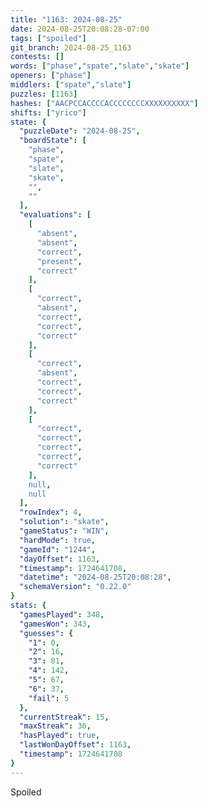 ```yaml
---
title: "1163: 2024-08-25"
date: 2024-08-25T20:08:28-07:00
tags: ["spoiled"]
git_branch: 2024-08-25_1163
contests: []
words: ["phase","spate","slate","skate"]
openers: ["phase"]
middlers: ["spate","slate"]
puzzles: [1163]
hashes: ["AACPCCACCCCACCCCCCCCXXXXXXXXXX"]
shifts: ["yrico"]
state: {
  "puzzleDate": "2024-08-25",
  "boardState": [
    "phase",
    "spate",
    "slate",
    "skate",
    "",
    ""
  ],
  "evaluations": [
    [
      "absent",
      "absent",
      "correct",
      "present",
      "correct"
    ],
    [
      "correct",
      "absent",
      "correct",
      "correct",
      "correct"
    ],
    [
      "correct",
      "absent",
      "correct",
      "correct",
      "correct"
    ],
    [
      "correct",
      "correct",
      "correct",
      "correct",
      "correct"
    ],
    null,
    null
  ],
  "rowIndex": 4,
  "solution": "skate",
  "gameStatus": "WIN",
  "hardMode": true,
  "gameId": "1244",
  "dayOffset": 1163,
  "timestamp": 1724641708,
  "datetime": "2024-08-25T20:08:28",
  "schemaVersion": "0.22.0"
}
stats: {
  "gamesPlayed": 348,
  "gamesWon": 343,
  "guesses": {
    "1": 0,
    "2": 16,
    "3": 81,
    "4": 142,
    "5": 67,
    "6": 37,
    "fail": 5
  },
  "currentStreak": 15,
  "maxStreak": 36,
  "hasPlayed": true,
  "lastWonDayOffset": 1163,
  "timestamp": 1724641708
}
---
```

<!-- more -->
Spoiled
